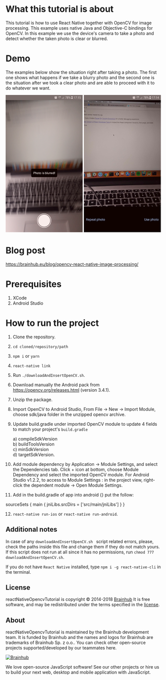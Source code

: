 # What this tutorial is about
This tutorial is how to use React Native together with OpenCV for image processing. This example uses native Java and Objective-C bindings for OpenCV. In this example we use the device's camera to take a photo and detect whether the taken photo is clear or blurred.

# Demo

The examples below show the situation right after taking a photo. The first one shows what happens if we take a blurry photo and the second one is the situation after we took a clear photo and are able to proceed with it to do whatever we want.

![Blurred photo](./images/blurred_photo.png)
![Clear photo](./images/clear_photo.png)

# Blog post

https://brainhub.eu/blog/opencv-react-native-image-processing/

# Prerequisites

1. XCode
2. Android Studio

# How to run the project

1. Clone the repository.
2. `cd cloned/repository/path`
3. `npm i` or `yarn`
4. `react-native link`
5. Run `./downloadAndInsertOpenCV.sh`.
6. Download manually the Android pack from https://opencv.org/releases.html (version 3.4.1).
7. Unzip the package.
8. Import OpenCV to Android Studio, From File -> New -> Import Module, choose sdk/java folder in the unzipped opencv archive.
9. Update build.gradle under imported OpenCV module to update 4 fields to match your project's `build.gradle`<br/>

	a) compileSdkVersion<br/>
	b) buildToolsVersion<br/>
	c) minSdkVersion<br/>
	d) targetSdkVersion.

10. Add module dependency by Application -> Module Settings, and select the Dependencies tab. Click + icon at bottom, choose Module Dependency and select the imported OpenCV module. For Android Studio v1.2.2, to access to Module Settings : in the project view, right-click the dependent module -> Open Module Settings.

11. Add in the build.gradle of app into android {} put the follow:
 
 sourceSets {
        main {
            jniLibs.srcDirs = ['src/main/jniLibs']
        }
    }	

12. `react-native run-ios` or `react-native run-android`.

## Additional notes
In case of any `downloadAndInsertOpenCV.sh ` script related errors, please, check the paths inside this file and change them if they do not match yours.
If this script does not run at all since it has no permissions, run `chmod 777 downloadAndInsertOpenCV.sh`.

If you do not have `React Native` installed, type `npm i -g react-native-cli` in the terminal.

## License

reactNativeOpencvTutorial is copyright © 2014-2018 [Brainhub](https://brainhub.eu/) It is free software, and may be redistributed under the terms specified in the [license](LICENSE.MD).

## About

reactNativeOpencvTutorial is maintained by the Brainhub development team. It is funded by Brainhub and the names and logos for Brainhub are trademarks of Brainhub Sp. z o.o.. You can check other open-source projects supported/developed by our teammates here. 

[![Brainhub](https://brainhub.eu/brainhub.svg)](https://brainhub.eu/?utm_source=github)

We love open-source JavaScript software! See our other projects or hire us to build your next web, desktop and mobile application with JavaScript.
